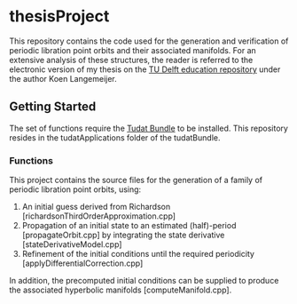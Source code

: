 # thesisProject

This repository contains the code used for the generation and verification of periodic libration point orbits and their associated manifolds. For an extensive analysis of these structures, the reader is referred to the electronic version of my thesis on the [TU Delft education repository](https://repository.tudelft.nl/islandora/search/?collection=education) under the author Koen Langemeijer. 

## Getting Started

The set of functions require the [Tudat Bundle](https://github.com/Tudat/tudatBundle) to be installed. This repository resides in the tudatApplications folder of the tudatBundle.

### Functions

This project contains the source files for the generation of a family of periodic libration point orbits, using:
1. An initial guess derived from Richardson [richardsonThirdOrderApproximation.cpp]
2. Propagation of an initial state to an estimated (half)-period [propagateOrbit.cpp] by integrating the state derivative [stateDerivativeModel.cpp]
3. Refinement of the initial conditions until the required periodicity [applyDifferentialCorrection.cpp]

In addition, the precomputed initial conditions can be supplied to produce the associated hyperbolic manifolds [computeManifold.cpp].
